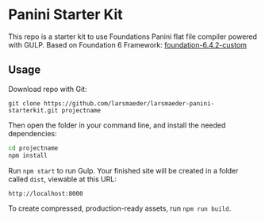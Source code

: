 # Panini Starter Kit
This repo is a starter kit to use Foundations Panini flat file compiler powered with GULP.
Based on Foundation 6 Framework: [foundation-6.4.2-custom](lib/foundation-6.4.2-custom)

## Usage
Download repo with Git:

`git clone https://github.com/larsmaeder/larsmaeder-panini-starterkit.git projectname`

Then open the folder in your command line, and install the needed dependencies:

```bash
cd projectname
npm install
```

Run `npm start` to run Gulp. Your finished site will be created in a folder called `dist`, viewable at this URL:

```
http://localhost:8000
```

To create compressed, production-ready assets, run `npm run build`.